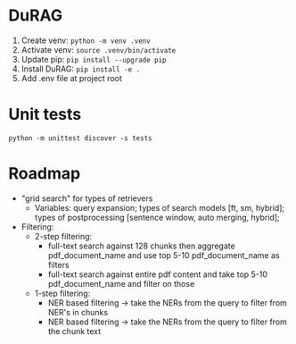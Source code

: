 # DuRAG

1. Create venv: `python -m venv .venv`
2. Activate venv: `source .venv/bin/activate`
3. Update pip: `pip install --upgrade pip`
4. Install DuRAG: `pip install -e .`
5. Add .env file at project root

# Unit tests

`python -m unittest discover -s tests`

# Roadmap

- "grid search" for types of retrievers
  - Variables: query expansion; types of search models [ft, sm, hybrid]; types of postprocessing [sentence window, auto merging, hybrid];
- Filtering:
  - 2-step filtering:
    - full-text search against 128 chunks then aggregate pdf_document_name and use top 5-10 pdf_document_name as filters
    - full-text search against entire pdf content and take top 5-10 pdf_document_name and filter on those
  - 1-step filtering:
    - NER based filtering -> take the NERs from the query to filter from NER's in chunks
    - NER based filtering -> take the NERs from the query to filter from the chunk text
